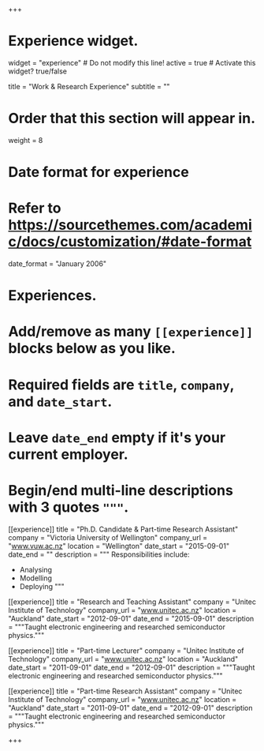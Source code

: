+++
# Experience widget.
widget = "experience"  # Do not modify this line!
active = true  # Activate this widget? true/false

title = "Work & Research Experience"
subtitle = ""

# Order that this section will appear in.
weight = 8

# Date format for experience
#   Refer to https://sourcethemes.com/academic/docs/customization/#date-format
date_format = "January 2006"

# Experiences.
#   Add/remove as many `[[experience]]` blocks below as you like.
#   Required fields are `title`, `company`, and `date_start`.
#   Leave `date_end` empty if it's your current employer.
#   Begin/end multi-line descriptions with 3 quotes `"""`.
[[experience]]
  title = "Ph.D. Candidate & Part-time Research Assistant"
  company = "Victoria University of Wellington"
  company_url = "www.vuw.ac.nz"
  location = "Wellington"
  date_start = "2015-09-01"
  date_end = ""
  description = """
  Responsibilities include:
  
  * Analysing
  * Modelling
  * Deploying
  """

[[experience]]
  title = "Research and Teaching Assistant"
  company = "Unitec Institute of Technology"
  company_url = "www.unitec.ac.nz"
  location = "Auckland"
  date_start = "2012-09-01"
  date_end = "2015-09-01"
  description = """Taught electronic engineering and researched semiconductor physics."""

[[experience]]
  title = "Part-time Lecturer"
  company = "Unitec Institute of Technology"
  company_url = "www.unitec.ac.nz"
  location = "Auckland"
  date_start = "2011-09-01"
  date_end = "2012-09-01"
  description = """Taught electronic engineering and researched semiconductor physics."""

[[experience]]
  title = "Part-time Research Assistant"
  company = "Unitec Institute of Technology"
  company_url = "www.unitec.ac.nz"
  location = "Auckland"
  date_start = "2011-09-01"
  date_end = "2012-09-01"
  description = """Taught electronic engineering and researched semiconductor physics."""

+++
